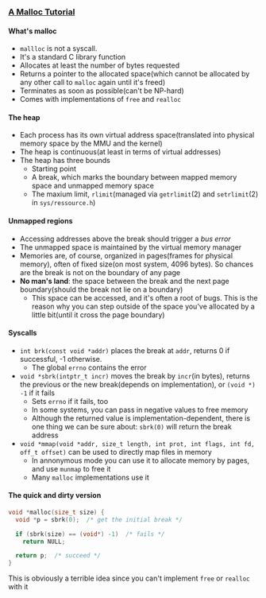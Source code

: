 ### [A Malloc Tutorial](http://www.inf.udec.cl/~leo/Malloc_tutorial.pdf)

#### What's malloc
* `mallloc` is not a syscall.
* It's a standard C library function
* Allocates at least the number of bytes requested
* Returns a pointer to the allocated space(which cannot be allocated by any other call to `malloc` again until it's freed)
* Terminates as soon as possible(can't be NP-hard)
* Comes with implementations of `free` and `realloc`

#### The heap

* Each process has its own virtual address space(translated into physical memory space by the MMU and the kernel)
* The heap is continuous(at least in terms of virtual addresses)
* The heap has three bounds
  * Starting point
  * A break, which marks the boundary between mapped memory space and unmapped memory space
  * The maxium limit, `rlimit`(managed via `getrlimit`(2) and `setrlimit`(2) in `sys/ressource.h`)

#### Unmapped regions

* Accessing addresses above the break should trigger a *bus error*
* The unmapped space is maintained by the virtual memory manager
* Memories are, of course, organized in pages(frames for physical memory), often of fixed size(on most system, 4096 bytes). So chances are the break is not on the boundary of any page
* **No man's land**: the space between the break and the next page boundary(should the break not lie on a boundary)
  * This space can be accessed, and it's often a root of bugs. This is the reason why you can step outside of the space you've allocated by a little bit(until it cross the page boundary)

#### Syscalls

* `int brk(const void *addr)` places the break at `addr`, returns 0 if successful, -1 otherwise.
  * The global `errno` contains the error
* `void *sbrk(intptr_t incr)` moves the break by `incr`(in bytes), returns the previous or the new break(depends on implementation), or `(void *) -1` if it fails
  * Sets `errno` if it fails, too
  * In some systems, you can pass in negative values to free memory
  * Although the returned value is implementation-dependent, there is one thing we can be sure about: `sbrk(0)` will return the break address
* `void *mmap(void *addr, size_t length, int prot, int flags, int fd, off_t offset)` can be used to directly map files in memory
  * In annonymous mode you can use it to allocate memory by pages, and use `munmap` to free it
  * Many `malloc` implementations use it

#### The quick and dirty version

```c
void *malloc(size_t size) {
  void *p = sbrk(0);  /* get the initial break */

  if (sbrk(size) == (void*) -1)  /* fails */
    return NULL;

  return p;  /* succeed */
}
```

This is obviously a terrible idea since you can't implement `free` or `realloc` with it
